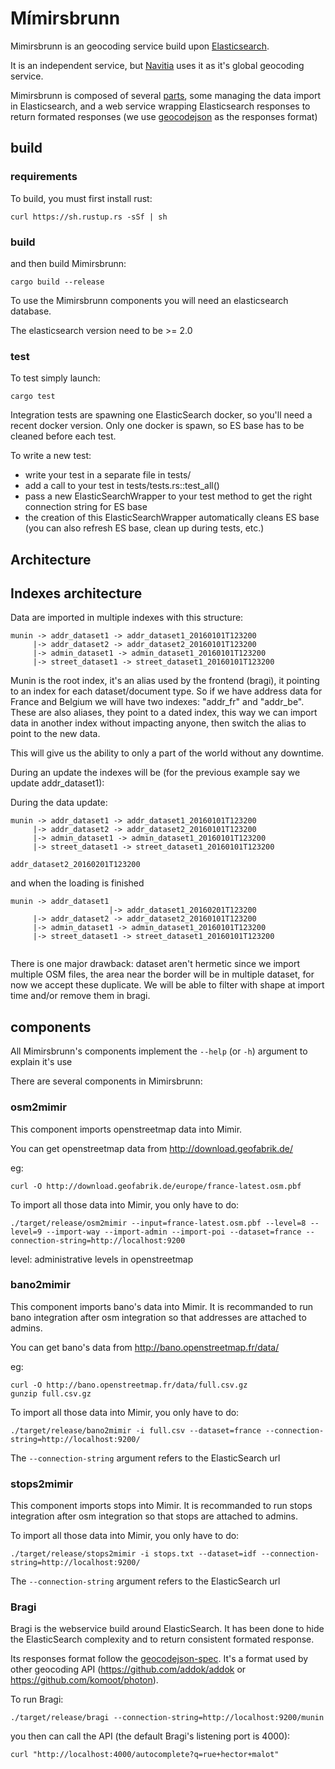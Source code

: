 # Mímirsbrunn

Mimirsbrunn is an geocoding service build upon [Elasticsearch](https://www.elastic.co).

It is an independent service, but [Navitia](https://github.com/CanalTP/navitia) uses it as it's global geocoding service.

Mimirsbrunn is composed of several [parts](#components), some managing the data import in Elasticsearch, and a web service wrapping Elasticsearch responses to return formated responses (we use [geocodejson](https://github.com/geocoders/geocodejson-spec) as the responses format)

## build

### requirements

To build, you must first install rust:

```shell
curl https://sh.rustup.rs -sSf | sh
```

### build
and then build Mimirsbrunn:

```shell
cargo build --release
```

To use the Mimirsbrunn components you will need an elasticsearch database.

The elasticsearch version need to be >= 2.0

### test

To test simply launch:

```shell
cargo test
```

Integration tests are spawning one ElasticSearch docker, so you'll need a recent docker version. Only one docker is spawn, so ES base has to be cleaned before each test.

To write a new test:

- write your test in a separate file in tests/
- add a call to your test in tests/tests.rs::test_all()
- pass a new ElasticSearchWrapper to your test method to get the right connection string for ES base
- the creation of this ElasticSearchWrapper automatically cleans ES base (you can also refresh ES base, clean up during tests, etc.)

## Architecture

## Indexes architecture

Data are imported in multiple indexes with this structure:
```
munin -> addr_dataset1 -> addr_dataset1_20160101T123200
     |-> addr_dataset2 -> addr_dataset2_20160101T123200
     |-> admin_dataset1 -> admin_dataset1_20160101T123200
     |-> street_dataset1 -> street_dataset1_20160101T123200
```

Munin is the root index, it's an alias used by the frontend (bragi), it pointing to an index for each dataset/document type.
So if we have address data for France and Belgium we will have two indexes: "addr_fr" and "addr_be". These are also aliases, they point to a dated index, this way we can import data in another index without impacting anyone, then switch the alias to point to the new data.

This will give us the ability to only a part of the world without any downtime.

During an update the indexes will be (for the previous example say we update addr_dataset1):

During the data update:
```
munin -> addr_dataset1 -> addr_dataset1_20160101T123200
     |-> addr_dataset2 -> addr_dataset2_20160101T123200
     |-> admin_dataset1 -> admin_dataset1_20160101T123200
     |-> street_dataset1 -> street_dataset1_20160101T123200

addr_dataset2_20160201T123200
```

and when the loading is finished
```
munin -> addr_dataset1
                      |-> addr_dataset1_20160201T123200
     |-> addr_dataset2 -> addr_dataset2_20160101T123200
     |-> admin_dataset1 -> admin_dataset1_20160101T123200
     |-> street_dataset1 -> street_dataset1_20160101T123200


```


There is one major drawback: dataset aren't hermetic since we import multiple OSM files, the area near the border will be in multiple dataset, for now we accept these duplicate. We will be able to filter with shape at import time and/or remove them in bragi.

## <a name=components> components

All Mimirsbrunn's components implement the `--help` (or `-h`) argument to explain it's use

There are several components in Mimirsbrunn:

### osm2mimir

This component imports openstreetmap data into Mimir.

You can get openstreetmap data from <http://download.geofabrik.de/>

eg:

```shell
curl -O http://download.geofabrik.de/europe/france-latest.osm.pbf
```

To import all those data into Mimir, you only have to do:

```shell
./target/release/osm2mimir --input=france-latest.osm.pbf --level=8 --level=9 --import-way --import-admin --import-poi --dataset=france --connection-string=http://localhost:9200
```

level: administrative levels in openstreetmap

### bano2mimir

This component imports bano's data into Mimir.
It is recommanded to run bano integration after osm integration so that addresses are attached to admins.

You can get bano's data from <http://bano.openstreetmap.fr/data/>

eg:

```shell
curl -O http://bano.openstreetmap.fr/data/full.csv.gz
gunzip full.csv.gz
```

To import all those data into Mimir, you only have to do:

```shell
./target/release/bano2mimir -i full.csv --dataset=france --connection-string=http://localhost:9200/
```

The `--connection-string` argument refers to the ElasticSearch url


### stops2mimir

This component imports stops into Mimir.
It is recommanded to run stops integration after osm integration so that stops are attached to admins.

To import all those data into Mimir, you only have to do:

```shell
./target/release/stops2mimir -i stops.txt --dataset=idf --connection-string=http://localhost:9200/
```

The `--connection-string` argument refers to the ElasticSearch url

### Bragi

Bragi is the webservice build around ElasticSearch.
It has been done to hide the ElasticSearch complexity and to return consistent formated response.

Its responses format follow the [geocodejson-spec](https://github.com/geocoders/geocodejson-spec).
It's a format used by other geocoding API (https://github.com/addok/addok or https://github.com/komoot/photon).

To run Bragi:

```shell
./target/release/bragi --connection-string=http://localhost:9200/munin
```

you then can call the API (the default Bragi's listening port is 4000):
```
curl "http://localhost:4000/autocomplete?q=rue+hector+malot"
```
